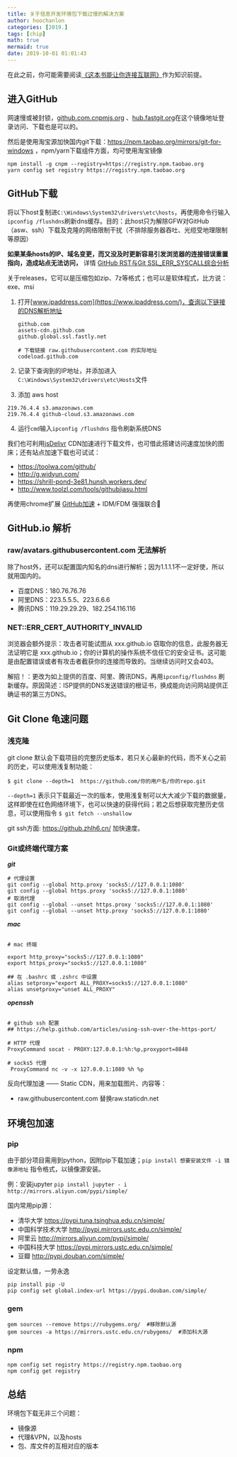 ```yaml
---
title: 关于信息开发环境包下载过慢的解决方案
author: hoochanlon
categories: [2019.]
tags: [chip]
math: true
mermaid: true
date: 2019-10-01 01:01:43
---
```


在此之前，你可能需要阅读[《这本书能让你连接互联网》](https://github.com/hoochanlon/fq-book)作为知识前提。

<!-- more -->

## 进入GitHub


网速慢或被封锁，[github.com.cnpmjs.org]( https://github.com.cnpmjs.org/) 、[hub.fastgit.org](https://hub.fastgit.org)在这个镜像地址登录访问、下载也是可以的。

然后是使用淘宝源加快国内git下载：https://npm.taobao.org/mirrors/git-for-windows ，npm/yarn下载组件方面，均可使用淘宝镜像

```
npm install -g cnpm --registry=https://registry.npm.taobao.org
yarn config set registry https://registry.npm.taobao.org
```

## GitHub下载


将以下host复制进`C:\Windows\System32\drivers\etc\hosts`，再使用命令行输入`ipconfig /flushdns`刷新dns缓存。目的：此host只为解除GFW对GitHub（asw、ssh）下载及克隆的网络限制干扰（不排除服务器吞吐、光缆受地理限制等原因）

**如果某条hosts的IP、域名变更，而又没及时更新容易引发浏览器的连接错误重置指向，造成站点无法访问，** 详情 [GitHub RST与Git SSL_ERR_SYSCALL综合分析](https://hoochanlon.github.io/note/2020/06-06/74ae1ae6.html)

关于releases，它可以是压缩包如zip、7z等格式；也可以是软体程式，比方说：exe、msi

1. 打开[www.ipaddress.com](https://www.ipaddress.com/)，查询以下链接的DNS解析地址

    ```
    github.com
    assets-cdn.github.com
    github.global.ssl.fastly.net

    # 下载链接 raw.githubusercontent.com 的实际地址
    codeload.github.com
    ```

2. 记录下查询到的IP地址，并添加进入`C:\Windows\System32\drivers\etc\Hosts`文件

3. 添加 aws host

 ```
 219.76.4.4 s3.amazonaws.com
 219.76.4.4 github-cloud.s3.amazonaws.com
 ```
4. 运行`cmd`输入`ipconfig /flushdns` 指令刷新系统DNS


我们也可利用[jsDelivr](https://www.jsdelivr.com) CDN加速进行下载文件，也可借此搭建访问速度加快的图床；还有站点加速下载也可试试：
* https://toolwa.com/github/
* http://g.widyun.com/
* https://shrill-pond-3e81.hunsh.workers.dev/
* http://www.toolzl.com/tools/githubjiasu.html

再使用chrome扩展 [GitHub加速](https://chrome.google.com/webstore/detail/github%E5%8A%A0%E9%80%9F/mfnkflidjnladnkldfonnaicljppahpg/related?hl=zh-CN) + IDM/FDM 强强联合🤣


## GitHub.io 解析

### raw/avatars.githubusercontent.com 无法解析

除了host外，还可以配置国内知名的dns进行解析；因为1.1.1.1不一定好使，所以就用国内的。

* 百度DNS：180.76.76.76
* 阿里DNS：223.5.5.5、223.6.6.6
* 腾讯DNS：119.29.29.29、182.254.116.116

### NET::ERR_CERT_AUTHORITY_INVALID

浏览器会额外提示：攻击者可能试图从 xxx.github.io 窃取你的信息，此服务器无法证明它是 xxx.github.io；你的计算机的操作系统不信任它的安全证书。这可能是由配置错误或者有攻击者截获你的连接而导致的。当继续访问时又会403。

解招！：更改为如上提供的百度、阿里、腾讯DNS，再用`ipconfig/flushdns` 刷新缓存。原因简述：ISP提供的DNS发送错误的根证书，换成能向访问网站提供正确证书的第三方DNS。


## Git Clone 龟速问题

### 浅克隆

git clone 默认会下载项目的完整历史版本，若只关心最新的代码，而不关心之前的历史，可以使用浅复制功能：

```
$ git clone --depth=1  https://github.com/你的用户名/你的repo.git
```

`--depth=1` 表示只下载最近一次的版本，使用浅复制可以大大减少下载的数据量，这样即使在红色网络环境下，也可以快速的获得代码；若之后想获取完整历史信息，可以使用指令 `$ git fetch --unshallow`

git ssh方面: https://github.zhlh6.cn/ 加快速度。

### Git或终端代理方案

***git***

```
# 代理设置
git config --global http.proxy 'socks5://127.0.0.1:1080'
git config --global https.proxy 'socks5://127.0.0.1:1080'
# 取消代理
git config --global --unset https.proxy 'socks5://127.0.0.1:1080'
git config --global --unset http.proxy 'socks5://127.0.0.1:1080'

```

***mac***

```

# mac 终端

export http_proxy="socks5://127.0.0.1:1080"
export https_proxy="socks5://127.0.0.1:1080"

## 在 .bashrc 或 .zshrc 中设置
alias setproxy="export ALL_PROXY=socks5://127.0.0.1:1080"
alias unsetproxy="unset ALL_PROXY"
```

***openssh***

```

# github ssh 配置
## https://help.github.com/articles/using-ssh-over-the-https-port/

# HTTP 代理
ProxyCommand socat - PROXY:127.0.0.1:%h:%p,proxyport=8848

# socks5 代理
 ProxyCommand nc -v -x 127.0.0.1:1080 %h %p
```

反向代理加速 —— Static CDN，用来加载图片、内容等：

* raw.githubusercontent.com 替换raw.staticdn.net


## 环境包加速

### pip

由于部分项目需用到python，因附pip下载加速；`pip install 想要安装文件 -i 镜像源地址` 指令格式，以镜像源安装。

例：安装jupyter `pip install jupyter - i http://mirrors.aliyun.com/pypi/simple/`

国内常用pip源：

* 清华大学 https://pypi.tuna.tsinghua.edu.cn/simple/
* 中国科学技术大学 http://pypi.mirrors.ustc.edu.cn/simple/
* 阿里云 http://mirrors.aliyun.com/pypi/simple/
* 中国科技大学 https://pypi.mirrors.ustc.edu.cn/simple/
* 豆瓣  http://pypi.douban.com/simple/

设定默认值，一劳永逸

```
pip install pip -U
pip config set global.index-url https://pypi.douban.com/simple/
```

### gem

```
gem sources --remove https://rubygems.org/  #移除默认源
gem sources -a https://mirrors.ustc.edu.cn/rubygems/  #添加科大源
```

### npm

```
npm config set registry https://registry.npm.taobao.org
npm config get registry
```

## 总结

环境包下载无非三个问题：

* 镜像源
* 代理&VPN，以及hosts
* 包、库文件的互相对应的版本
